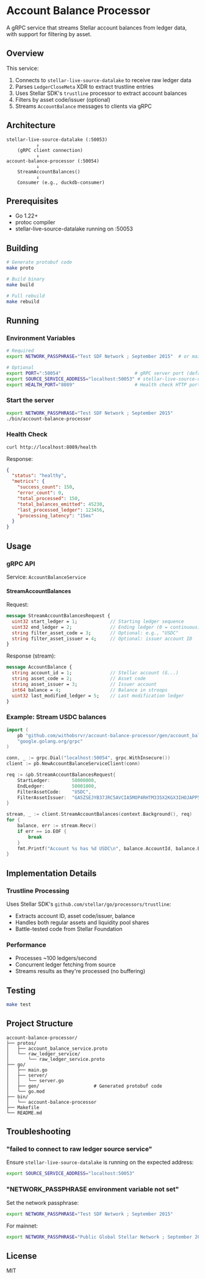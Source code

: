 # Account Balance Processor

A gRPC service that streams Stellar account balances from ledger data, with support for filtering by asset.

## Overview

This service:
1. Connects to `stellar-live-source-datalake` to receive raw ledger data
2. Parses `LedgerCloseMeta` XDR to extract trustline entries
3. Uses Stellar SDK's `trustline` processor to extract account balances
4. Filters by asset code/issuer (optional)
5. Streams `AccountBalance` messages to clients via gRPC

## Architecture

```
stellar-live-source-datalake (:50053)
           ↓
    (gRPC client connection)
           ↓
account-balance-processor (:50054)
           ↓
    StreamAccountBalances()
           ↓
    Consumer (e.g., duckdb-consumer)
```

## Prerequisites

- Go 1.22+
- protoc compiler
- stellar-live-source-datalake running on :50053

## Building

```bash
# Generate protobuf code
make proto

# Build binary
make build

# Full rebuild
make rebuild
```

## Running

### Environment Variables

```bash
# Required
export NETWORK_PASSPHRASE="Test SDF Network ; September 2015"  # or mainnet

# Optional
export PORT=":50054"                           # gRPC server port (default: :50054)
export SOURCE_SERVICE_ADDRESS="localhost:50053" # stellar-live-source-datalake address
export HEALTH_PORT="8089"                      # Health check HTTP port
```

### Start the server

```bash
export NETWORK_PASSPHRASE="Test SDF Network ; September 2015"
./bin/account-balance-processor
```

### Health Check

```bash
curl http://localhost:8089/health
```

Response:
```json
{
  "status": "healthy",
  "metrics": {
    "success_count": 150,
    "error_count": 0,
    "total_processed": 150,
    "total_balances_emitted": 45230,
    "last_processed_ledger": 123456,
    "processing_latency": "15ms"
  }
}
```

## Usage

### gRPC API

Service: `AccountBalanceService`

#### StreamAccountBalances

Request:
```protobuf
message StreamAccountBalancesRequest {
  uint32 start_ledger = 1;            // Starting ledger sequence
  uint32 end_ledger = 2;              // Ending ledger (0 = continuous)
  string filter_asset_code = 3;       // Optional: e.g., "USDC"
  string filter_asset_issuer = 4;     // Optional: issuer account ID
}
```

Response (stream):
```protobuf
message AccountBalance {
  string account_id = 1;              // Stellar account (G...)
  string asset_code = 2;              // Asset code
  string asset_issuer = 3;            // Issuer account
  int64 balance = 4;                  // Balance in stroops
  uint32 last_modified_ledger = 5;    // Last modification ledger
}
```

### Example: Stream USDC balances

```go
import (
    pb "github.com/withobsrvr/account-balance-processor/gen/account_balance_service"
    "google.golang.org/grpc"
)

conn, _ := grpc.Dial("localhost:50054", grpc.WithInsecure())
client := pb.NewAccountBalanceServiceClient(conn)

req := &pb.StreamAccountBalancesRequest{
    StartLedger:        50000000,
    EndLedger:          50001000,
    FilterAssetCode:    "USDC",
    FilterAssetIssuer:  "GA5ZSEJYB37JRC5AVCIA5MOP4RHTM335X2KGX3IHOJAPP5RE34K4KZVN",
}

stream, _ := client.StreamAccountBalances(context.Background(), req)
for {
    balance, err := stream.Recv()
    if err == io.EOF {
        break
    }
    fmt.Printf("Account %s has %d USDC\n", balance.AccountId, balance.Balance)
}
```

## Implementation Details

### Trustline Processing

Uses Stellar SDK's `github.com/stellar/go/processors/trustline`:
- Extracts account ID, asset code/issuer, balance
- Handles both regular assets and liquidity pool shares
- Battle-tested code from Stellar Foundation

### Performance

- Processes ~100 ledgers/second
- Concurrent ledger fetching from source
- Streams results as they're processed (no buffering)

## Testing

```bash
make test
```

## Project Structure

```
account-balance-processor/
├── protos/
│   ├── account_balance_service.proto
│   └── raw_ledger_service/
│       └── raw_ledger_service.proto
├── go/
│   ├── main.go
│   ├── server/
│   │   └── server.go
│   ├── gen/                    # Generated protobuf code
│   └── go.mod
├── bin/
│   └── account-balance-processor
├── Makefile
└── README.md
```

## Troubleshooting

### "failed to connect to raw ledger source service"

Ensure `stellar-live-source-datalake` is running on the expected address:
```bash
export SOURCE_SERVICE_ADDRESS="localhost:50053"
```

### "NETWORK_PASSPHRASE environment variable not set"

Set the network passphrase:
```bash
export NETWORK_PASSPHRASE="Test SDF Network ; September 2015"
```

For mainnet:
```bash
export NETWORK_PASSPHRASE="Public Global Stellar Network ; September 2015"
```

## License

MIT
